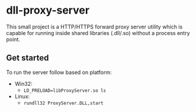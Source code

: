 # dll-proxy-server
This small project is a HTTP/HTTPS forward proxy server utility which is capable for running inside shared libraries (.dll/.so) without a process entry point.

## Get started
To run the server follow based on platform:
 * Win32:
   * `LD_PRELOAD=libProxyServer.so ls`
 * Linux:
   * `rundll32 ProxyServer.DLL,start`
